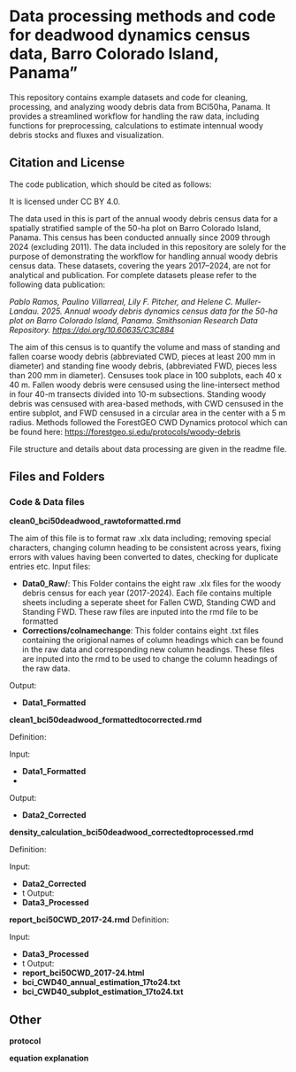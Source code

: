 # Data processing methods and code for deadwood dynamics census data, Barro Colorado Island, Panama” 

This repository contains example datasets and code for cleaning, processing, and analyzing woody debris data from BCI50ha, Panama. It provides a streamlined workflow for handling the raw data, including functions for preprocessing, calculations to estimate intennual woody debris stocks and fluxes and visualization. 

## Citation and License
The code publication, which should be cited as follows:

It is licensed under CC BY 4.0.

The data used in this is part of the annual woody debris census data for a spatially stratified sample of the 50-ha plot on Barro Colorado Island, Panama. This census has been conducted annually since 2009 through 2024 (excluding 2011). The data included in this repository are solely for the purpose of demonstrating the workflow for handling annual woody debris census data. These datasets, covering the years 2017–2024, are not for analytical and publication. 
For complete datasets please refer to the following data publication:

*Pablo Ramos, Paulino Villarreal, Lily F. Pitcher, and Helene C. Muller-Landau. 2025. Annual woody debris dynamics census data for the 50-ha plot on Barro Colorado Island, Panama. Smithsonian Research Data Repository. https://doi.org/10.60635/C3C884*

The aim of this census is to quantify the volume and mass of standing and fallen coarse woody debris (abbreviated CWD, pieces at least 200 mm in diameter) and standing fine woody debris, (abbreviated FWD, pieces less than 200 mm in diameter).  Censuses took place in 100 subplots, each 40 x 40 m.  Fallen woody debris were censused using the line-intersect method in four 40-m transects divided into 10-m subsections.  Standing woody debris was censused with area-based methods, with CWD censused in the entire subplot, and FWD censused in a circular area in the center with a 5 m radius.  Methods followed the ForestGEO CWD Dynamics protocol which can be found here:
https://forestgeo.si.edu/protocols/woody-debris

File structure and details about data processing are given in the readme file. 

## Files and Folders
### Code & Data files
**clean0_bci50deadwood_rawtoformatted.rmd**

The aim of this file is to format raw .xlx data including; removing special characters, changing column heading to be consistent across years, fixing errors with values having been converted to dates, checking for duplicate entries etc.
Input files:
- **Data0_Raw/**: This Folder contains the eight raw .xlx files for the woody debris census for each year (2017-2024). Each file contains multiple sheets including a seperate sheet for Fallen CWD, Standing CWD and Standing FWD. These raw files are inputed into the rmd file to be formatted
- **Corrections/colnamechange**: This folder contains eight .txt files containing the origional names of column headings which can be found in the raw data and corresponding new column headings. These files are inputed into the rmd to be used to change the column headings of the raw data.

Output:
- **Data1_Formatted**

**clean1_bci50deadwood_formattedtocorrected.rmd**

Definition:

Input:
- **Data1_Formatted**
- 
 Output:
- **Data2_Corrected**

**density_calculation_bci50deadwood_correctedtoprocessed.rmd**

Definition:

Input:
- **Data2_Corrected**
- t
Output:
- **Data3_Processed**

**report_bci50CWD_2017-24.rmd**
Definition:

Input:
- **Data3_Processed**
- t
Output:
- **report_bci50CWD_2017-24.html**
- **bci_CWD40_annual_estimation_17to24.txt**
- **bci_CWD40_subplot_estimation_17to24.txt**

## Other

**protocol**

**equation explanation**
  
